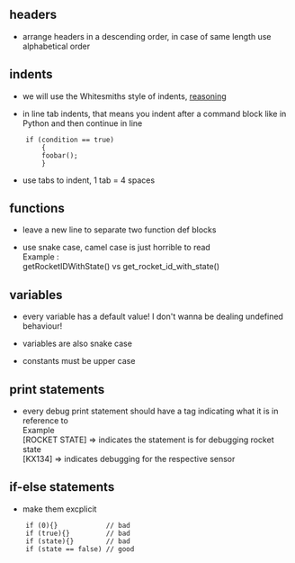 ## headers

- arrange headers in a descending order, in case of same length use alphabetical order  


## indents

- we will use the Whitesmiths style of indents, [reasoning](http://www.activeclickweb.com/whitesmiths/index.html)  

- in line tab indents, that means you indent after a command block like in Python and then continue in line  

```
    if (condition == true)
        {
        foobar();
        }
```

- use tabs to indent, 1 tab = 4 spaces  


## functions

- leave a new line to separate two function def blocks  

- use snake case, camel case is just horrible to read  
    Example :  
        getRocketIDWithState() vs get_rocket_id_with_state()  


## variables

- every variable has a default value! I don't wanna be dealing undefined behaviour!  

- variables are also snake case  

- constants must be upper case

## print statements

- every debug print statement should have a tag indicating what it is in reference to   
    Example  
        [ROCKET STATE] => indicates the statement is for debugging rocket state  
        [KX134] => indicates debugging for the respective sensor  


## if-else statements

- make them excplicit

```
    if (0){}            // bad
    if (true){}         // bad
    if (state){}        // bad
    if (state == false) // good
```
